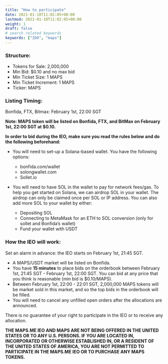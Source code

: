 ```yaml
---
title: "How to participate"
date: 2021-01-18T11:02:05+08:00
lastmod: 2021-01-18T11:02:05+08:00
weight: 1
draft: false
# search related keywords
keywords: ["IDO", "maps"]
---
```


### Structure:

- Tokens for Sale: 2,000,000
- Min Bid: $0.10 and no max bid
- Min Ticket Size: 1 MAPS
- Min Ticket Increment: 1 MAPS
- Ticker: MAPS

### Listing Timing:

Bonfida, FTX, Bitmax: February 1st, 22:00 SGT

**Note: MAPS token will be listed on Bonfida, FTX, and BitMax on February 1st, 22:00 SGT at $0.10.**

**In order to bid during the IEO, make sure you read the rules below and do the following beforehand:**

- You will need to set-up a Solana-based wallet. You have the following options:

  - bonfida.com/wallet
  - solongwallet.com
  - Sollet.io

- You will need to have SOL in the wallet to pay for network fees/gas. To help you get started on Solana, we can airdrop SOL in your wallet. The airdrop can only be claimed once per SOL or IP address. You can also add more SOL to your wallet by either:
  - Depositing SOL
  - Connecting to MetaMask for an ETH to SOL conversion (only for sollet and Bonfida’s wallet)
  - Fund your wallet with USDT

### How the IEO will work:

Set an alarm in advance: the IEO starts on February 1st, 21:45 SGT.

- A MAPS/USDT market will be listed on Bonfida.
- You have **15 minutes** to place bids on the orderbook between February 1st, 21:45 SGT - February 1st, 22:00 SGT. You can bid at any price that you think is reasonable (min bid is $0.10/MAPS).
- Between February 1st, 22:00 - 22:01 SGT, 2,000,000 MAPS tokens will be market sold in this market, and so the top bids in the orderbook will be filled.
- You will need to cancel any unfilled open orders after the allocations are announced.

There is no guarantee of your right to participate in the IEO or to receive any allocation.

**THE MAPS.ME IEO AND MAPS ARE NOT BEING OFFERED IN THE UNITED STATES OR TO ANY U.S. PERSONS. IF YOU ARE LOCATED IN, INCORPORATED OR OTHERWISE ESTABLISHED IN, OR A RESIDENT OF THE UNITED STATES OF AMERICA, YOU ARE NOT PERMITTED TO PARTICIPATE IN THE MAPS.ME IEO OR TO PURCHASE ANY MAPS TOKENS.**
